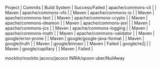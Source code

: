 Project                         | Commits | Build System    | Success/Failed    |
apache/commons-cli              |         | Maven           |
apache/commons-vfs              |         | Maven           |
apache/commons-io               |         | Maven           |
apache/commons-text             |         | Maven           |
apache/commons-crypto           |         | Maven           |
apache/commons-deamon           |         | Maven           |
apache/commons-jexl             |         | Maven           |
apache/commons-jcs              |         | Maven           |
apache/commons-logging          |         | Maven           |
apache/commons-math             |         | Maven           |
apache/commons-validator        |         | Maven           |
google/error-prone              |         | Maven           |
google/google-java-format       |         | Maven           |
google/truth                    |         | Maven           |
google/binnavi                  |         | Maven           | Failed            |
google/re2j                     |         | Maven           |
google/capillary                |         | Maven           | Failed            |

mockito/mockito
jacoco/jacoco
INRIA/spoon
uber/NullAway

